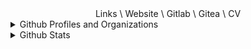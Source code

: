<div align="center">
Links
\ Website 
\ Gitlab
\ Gitea
\ CV
</div>

<details>
<summary>Github Profiles and Organizations</summary>
<br>

- The <a href="https://github.com/Thamognya" target="_blank">Master/Thamognya Github Profile</a>: hosts all my personal projects.
- The <a href="https://github.com/RustyUtils" target="_blank">RustyUtils Github Profile</a>: Hosts my rust project of converting all the coreutils to rust
- The <a href="https://github.com/LowLevelML" target="_blank">LowLevelML Github Profile</a>: Hosts my ML, LowLevel Kernel or a combination of both related projects
- The <a href="https://github.com/ironmegadipshittingmuffin" target="_blank">School/ironmegadipshittingmuffin Github Profile</a>: Hosts me and my friends code for clubs, etc.

List of organizations I actively contribute regularly to:
- The <a href="https://github.com/gentoo" target="_blank">Gentoo Github Profile</a>: Hosts the source code of ebuilds of the Gentoo overlay, portage, etc.
</details>

<details>
<summary>Github Stats</summary>
<br>
<img src="https://github-readme-stats.vercel.app/api?username=Thamognya&count_private=true&show_icons=true&theme=dark" />
 <br>
<img src="https://github-readme-stats.vercel.app/api/top-langs/?username=Thamognya&langs_count=10&hide=shell,XSLT&theme=dark" />
</details>
